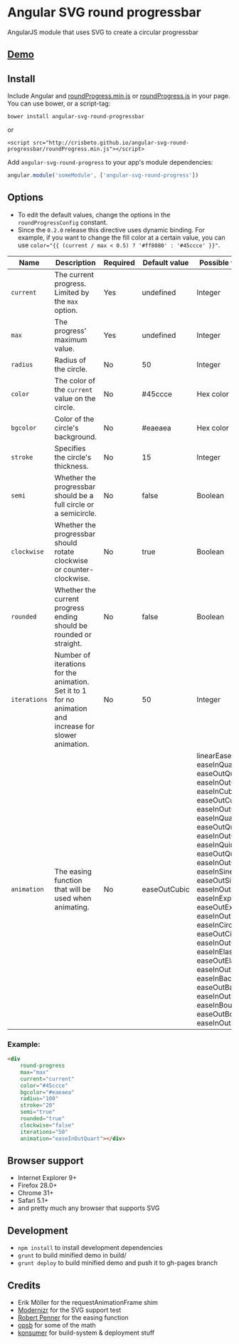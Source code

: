 # Angular SVG round progressbar

AngularJS module that uses SVG to create a circular progressbar

## [Demo](http://crisbeto.github.io/angular-svg-round-progressbar/)

## Install

Include Angular and [roundProgress.min.js](https://raw.githubusercontent.com/crisbeto/angular-svg-round-progressbar/master/build/roundProgress.min.js) or [roundProgress.js](https://raw.githubusercontent.com/crisbeto/angular-svg-round-progressbar/master/build/roundProgress.js) in your page. You can use bower, or a script-tag:

`bower install angular-svg-round-progressbar`

or

`<script src="http://crisbeto.github.io/angular-svg-round-progressbar/roundProgress.min.js"></script>`


Add `angular-svg-round-progress` to your app's module dependencies:

```javascript
angular.module('someModule', ['angular-svg-round-progress'])
```

## Options

* To edit the default values, change the options in the `roundProgressConfig` constant.
* Since the `0.2.0` release this directive uses dynamic binding. For example, if you want to change the fill color at a certain value, you can use `color="{{ (current / max < 0.5) ? '#ff8080' : '#45ccce' }}"`.

| Name           | Description                                                                                               | Required  | Default value     | Possible values   | 
| ---            | ---                                                                                                       | ---       | ---               | ---               |
| `current`      | The current progress. Limited by the `max` option.                                                        | Yes       | undefined         | Integer           | 
| `max`          | The progress' maximum value.                                                                              | Yes       | undefined         | Integer           | 
| `radius`       | Radius of the circle.                                                                                     | No        | 50                | Integer           |
| `color`        | The color of the `current` value on the circle.                                                           | No        | #45ccce           | Hex color         |
| `bgcolor`      | Color of the circle's background.                                                                         | No        | #eaeaea           | Hex color         |
| `stroke`       | Specifies the circle's thickness.                                                                         | No        | 15                | Integer           |
| `semi`         | Whether the progressbar should be a full circle or a semicircle.                                          | No        | false             | Boolean           |
| `clockwise`    | Whether the progressbar should rotate clockwise or counter-clockwise.                                     | No        | true              | Boolean           |
| `rounded`      | Whether the current progress ending should be rounded or straight.                                        | No        | false             | Boolean           |
| `iterations`   | Number of iterations for the animation. Set it to 1 for no animation and increase for slower animation.   | No        | 50                | Integer           |
| `animation`    | The easing function that will be used when animating.                                                     | No        | easeOutCubic      | linearEase <br> easeInQuad <br> easeOutQuad <br> easeInOutQuad <br> easeInCubic <br> easeOutCubic <br> easeInOutCubic <br> easeInQuart <br> easeOutQuart <br> easeInOutQuart <br> easeInQuint <br> easeOutQuint <br> easeInOutQuint <br> easeInSine <br> easeOutSine <br> easeInOutSine <br> easeInExpo <br> easeOutExpo <br> easeInOutExpo <br> easeInCirc <br> easeOutCirc <br> easeInOutCirc <br> easeInElastic <br> easeOutElastic <br> easeInOutElastic <br> easeInBack <br> easeOutBack <br> easeInOutBack <br> easeInBounce <br> easeOutBounce <br> easeInOutBounce <br> |


### Example:

```html
<div
    round-progress
    max="max"
    current="current"
    color="#45ccce"
    bgcolor="#eaeaea"
    radius="100"
    stroke="20"
    semi="true"
    rounded="true"
    clockwise="false"
    iterations="50"
    animation="easeInOutQuart"></div>
```

## Browser support

* Internet Explorer 9+
* Firefox 28.0+
* Chrome 31+
* Safari 5.1+
* and pretty much any browser that supports SVG


## Development

*  `npm install` to install development dependencies
*  `grunt` to build minified demo in build/
*  `grunt deploy` to build minified demo and push it to gh-pages branch


## Credits

* Erik Möller for the requestAnimationFrame shim
* [Modernizr](http://modernizr.com/) for the SVG support test
* [Robert Penner](http://www.robertpenner.com/easing/) for the easing function
* [opsb](http://stackoverflow.com/questions/5736398/how-to-calculate-the-svg-path-for-an-arc-of-a-circle) for some of the math
* [konsumer](https://github.com/konsumer) for build-system & deployment stuff
